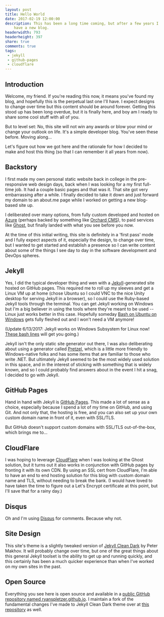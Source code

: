 ```yaml
---
layout: post
title: Hello World
date: 2017-02-19 12:00:00
description: This has been a long time coming, but after a few years I finally
    have a new blog.
headerwidth: 793
headerheight: 397
share: true
comments: true
tags:
 - jekyll
 - github-pages
 - cloudflare
---
```


## Introduction

Welcome, my friend. If you're reading this now, it means you've found my blog,
and hopefully this is the perpetual last one I'll have. I expect designs to
change over time but this content should be around forever. Getting this stood
up has been long overdue, but it is finally here, and boy am I ready to share
some cool stuff with all of you.

But to level set: No, this site will not win any awards or blow your mind or
change your outlook on life. It's a simple developer blog. You've seen these
before. Moving along...

Let's figure out how we got here and the rationale for how I decided to make and
host this thing (so that I can remember it all years from now).

## Backstory

I first made my own personal static website back in college in the
pre-responsive web design days, back when I was looking for a my first full-time
job. It had a couple basic pages and that was it. That site got very
embarrassing after a while. I finally decided to take it down and just forward
my domain to an about.me page while I worked on getting a new blog-based site
up.

I deliberated over many options, from fully custom developed and hosted on
[Azure](https://azure.microsoft.com) (perhaps backed by something like
[Orchard CMS](http://www.orchardproject.net/)), to paid services like
[Ghost](https://ghost.org/), but finally landed with what you see before you
now.

At the time of this initial writing, this site is definitely in a 'first pass'
mode and I fully expect aspects of it, especially the design, to change over
time, but  I wanted to get started and establish a presence so I can write
content about some of the things I see day to day in the software development
and DevOps spheres.

## Jekyll

Yes, I did the typical developer thing and wen with a
[Jekyll](https://jekyllrb.com/)-generated site hosted on GitHub pages. This
required me to roll up my sleeves and get a Linux VM up at home (chose Ubuntu
so I could VNC to the nice Unity desktop for serving Jekyll in a browser), so I
could use the Ruby-based Jekyll tools through the terminal. You can get Jekyll
working on Windows but I'm a big believer in using the tools where they're meant
to be used -- Linux just works better in this case. Hopefully someday
[Bash on Ubuntu on Windows](https://msdn.microsoft.com/en-us/commandline/wsl/about)
gets fully fleshed out and I won't need a VM anymore!

(Update 6/13/2017: Jekyll works on Windows Subsystem for Linux now!
[These bash lines](https://github.com/ryanspletzer/Scripts/blob/master/Bash/WSL%20Ubuntu%2016.04>/JekyllSetup.sh) will
get you going.)

Jekyll isn't the only static site generator out there, I was also deliberating
about using a generator called [Pretzel](https://github.com/Code52/pretzel),
which is a little more friendly to Windows-native folks and has some items that
are familiar to those who write .NET. But ultimately Jekyll seemed to be the
most widely used solution in this space, and in the interest of sticking with
something that is widely known, and so I could probably find answers about in
the event I hit a snag, I decided to go with Jekyll.

## GitHub Pages

Hand in hand with Jekyll is [GitHub Pages](https://pages.github.com/). This made
a lot of sense as a choice, especially because I spend a lot of my time on
GitHub, and using Git. And not only that, the hosting is free, and you can also
set up your own custom domain name in front of it, even with SSL/TLS.

But GitHub doesn't support custom domains with SSL/TLS out-of-the-box, which
brings me to...

## CloudFlare

I was hoping to leverage [CloudFlare](https://www.cloudflare.com/) when I was
looking at the Ghost solution, but it turns out it also works in conjunction
with GitHub pages by fronting it with its own CDN. By using an SSL cert
from CloudFlare, I'm able to have an end to end hosting solution for this blog
with custom domain name and TLS, without needing to break the bank. (I would
have loved to have taken the time to figure out a Let's Encrypt certificate at
this point, but I'll save that for a rainy day.)

## Disqus

Oh and I'm using [Disqus](https://disqus.com) for comments. Because why not.

## Site Design

This site's theme is a slightly tweaked version of
[Jekyll Clean Dark](https://github.com/streetturtle/jekyll-clean-dark) by Peter Makhov. It will probably change over
time, but one of the great things about this general Jekyll toolset is the ability to get up and running
quickly, and this certainly has been a much quicker experience than when I've
worked on my own sites in the past.

## Open Source

Everything you see here is open source and available in a [public GitHub
repository named ryanspletzer.github.io](https://github.com/ryanspletzer/ryanspletzer.github.io). I maintain a fork of
the fundamental changes I've made to Jekyll Clean Dark
theme over at [this repository](https://github.com/ryanspletzer/jekyll-clean-dark) as well.
